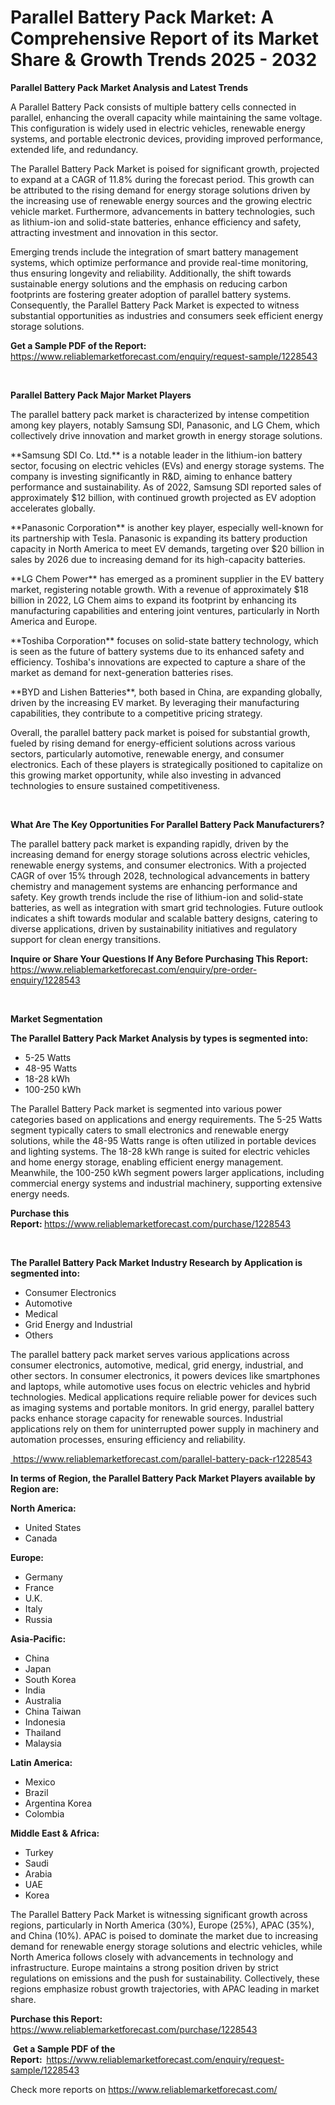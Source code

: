<p><h1>Parallel Battery Pack Market: A Comprehensive Report of its Market Share & Growth Trends 2025 - 2032</h1></p><p><strong>Parallel Battery Pack Market Analysis and Latest Trends</strong></p>
<p><p>A Parallel Battery Pack consists of multiple battery cells connected in parallel, enhancing the overall capacity while maintaining the same voltage. This configuration is widely used in electric vehicles, renewable energy systems, and portable electronic devices, providing improved performance, extended life, and redundancy.</p><p>The Parallel Battery Pack Market is poised for significant growth, projected to expand at a CAGR of 11.8% during the forecast period. This growth can be attributed to the rising demand for energy storage solutions driven by the increasing use of renewable energy sources and the growing electric vehicle market. Furthermore, advancements in battery technologies, such as lithium-ion and solid-state batteries, enhance efficiency and safety, attracting investment and innovation in this sector.</p><p>Emerging trends include the integration of smart battery management systems, which optimize performance and provide real-time monitoring, thus ensuring longevity and reliability. Additionally, the shift towards sustainable energy solutions and the emphasis on reducing carbon footprints are fostering greater adoption of parallel battery systems. Consequently, the Parallel Battery Pack Market is expected to witness substantial opportunities as industries and consumers seek efficient energy storage solutions.</p></p>
<p><strong>Get a Sample PDF of the Report:&nbsp;</strong> <a href="https://www.reliablemarketforecast.com/enquiry/request-sample/1228543?utm_campaign=1097&utm_medium=2&utm_source=Github&utm_content=ia&utm_term=13022025&utm_id=parallel-battery-pack">https://www.reliablemarketforecast.com/enquiry/request-sample/1228543</a></p>
<p>&nbsp;</p>
<p><strong>Parallel Battery Pack Major Market Players</strong></p>
<p><p>The parallel battery pack market is characterized by intense competition among key players, notably Samsung SDI, Panasonic, and LG Chem, which collectively drive innovation and market growth in energy storage solutions.</p><p>**Samsung SDI Co. Ltd.** is a notable leader in the lithium-ion battery sector, focusing on electric vehicles (EVs) and energy storage systems. The company is investing significantly in R&D, aiming to enhance battery performance and sustainability. As of 2022, Samsung SDI reported sales of approximately $12 billion, with continued growth projected as EV adoption accelerates globally.</p><p>**Panasonic Corporation** is another key player, especially well-known for its partnership with Tesla. Panasonic is expanding its battery production capacity in North America to meet EV demands, targeting over $20 billion in sales by 2026 due to increasing demand for its high-capacity batteries.</p><p>**LG Chem Power** has emerged as a prominent supplier in the EV battery market, registering notable growth. With a revenue of approximately $18 billion in 2022, LG Chem aims to expand its footprint by enhancing its manufacturing capabilities and entering joint ventures, particularly in North America and Europe.</p><p>**Toshiba Corporation** focuses on solid-state battery technology, which is seen as the future of battery systems due to its enhanced safety and efficiency. Toshiba's innovations are expected to capture a share of the market as demand for next-generation batteries rises.</p><p>**BYD and Lishen Batteries**, both based in China, are expanding globally, driven by the increasing EV market. By leveraging their manufacturing capabilities, they contribute to a competitive pricing strategy.</p><p>Overall, the parallel battery pack market is poised for substantial growth, fueled by rising demand for energy-efficient solutions across various sectors, particularly automotive, renewable energy, and consumer electronics. Each of these players is strategically positioned to capitalize on this growing market opportunity, while also investing in advanced technologies to ensure sustained competitiveness.</p></p>
<p>&nbsp;</p>
<p><strong>What Are The Key Opportunities For Parallel Battery Pack Manufacturers?</strong></p>
<p><p>The parallel battery pack market is expanding rapidly, driven by the increasing demand for energy storage solutions across electric vehicles, renewable energy systems, and consumer electronics. With a projected CAGR of over 15% through 2028, technological advancements in battery chemistry and management systems are enhancing performance and safety. Key growth trends include the rise of lithium-ion and solid-state batteries, as well as integration with smart grid technologies. Future outlook indicates a shift towards modular and scalable battery designs, catering to diverse applications, driven by sustainability initiatives and regulatory support for clean energy transitions.</p></p>
<p><strong>Inquire or Share Your Questions If Any Before Purchasing This Report:</strong> <a href="https://www.reliablemarketforecast.com/enquiry/pre-order-enquiry/1228543?utm_campaign=1097&utm_medium=2&utm_source=Github&utm_content=ia&utm_term=13022025&utm_id=parallel-battery-pack">https://www.reliablemarketforecast.com/enquiry/pre-order-enquiry/1228543</a></p>
<p>&nbsp;</p>
<p><strong>Market Segmentation</strong></p>
<p><strong>The Parallel Battery Pack Market Analysis by types is segmented into:</strong></p>
<p><ul><li>5-25 Watts</li><li>48-95 Watts</li><li>18-28 kWh</li><li>100-250 kWh</li></ul></p>
<p><p>The Parallel Battery Pack market is segmented into various power categories based on applications and energy requirements. The 5-25 Watts segment typically caters to small electronics and renewable energy solutions, while the 48-95 Watts range is often utilized in portable devices and lighting systems. The 18-28 kWh range is suited for electric vehicles and home energy storage, enabling efficient energy management. Meanwhile, the 100-250 kWh segment powers larger applications, including commercial energy systems and industrial machinery, supporting extensive energy needs.</p></p>
<p><strong>Purchase this Report:&nbsp;</strong><a href="https://www.reliablemarketforecast.com/purchase/1228543?utm_campaign=1097&utm_medium=2&utm_source=Github&utm_content=ia&utm_term=13022025&utm_id=parallel-battery-pack">https://www.reliablemarketforecast.com/purchase/1228543</a></p>
<p>&nbsp;</p>
<p><strong>The Parallel Battery Pack Market Industry Research by Application is segmented into:</strong></p>
<p><ul><li>Consumer Electronics</li><li>Automotive</li><li>Medical</li><li>Grid Energy and Industrial</li><li>Others</li></ul></p>
<p><p>The parallel battery pack market serves various applications across consumer electronics, automotive, medical, grid energy, industrial, and other sectors. In consumer electronics, it powers devices like smartphones and laptops, while automotive uses focus on electric vehicles and hybrid technologies. Medical applications require reliable power for devices such as imaging systems and portable monitors. In grid energy, parallel battery packs enhance storage capacity for renewable sources. Industrial applications rely on them for uninterrupted power supply in machinery and automation processes, ensuring efficiency and reliability.</p></p>
<p><a href="https://www.reliablemarketforecast.com/parallel-battery-pack-r1228543?utm_campaign=1097&utm_medium=2&utm_source=Github&utm_content=ia&utm_term=13022025&utm_id=parallel-battery-pack">&nbsp;https://www.reliablemarketforecast.com/parallel-battery-pack-r1228543</a></p>
<p><strong>In terms of Region, the Parallel Battery Pack Market Players available by Region are:</strong></p>
<p>
    <p> <strong> North America: </strong>
        <ul>
            <li>United States</li>
            <li>Canada</li>
        </ul>
        </p> 
    <p> <strong> Europe: </strong>
        <ul>
            <li>Germany</li>
            <li>France</li>
            <li>U.K.</li>
            <li>Italy</li>
            <li>Russia</li>
        </ul>
        </p> 
    <p> <strong> Asia-Pacific: </strong>
        <ul>
            <li>China</li>
            <li>Japan</li>
            <li>South Korea</li>
            <li>India</li>
            <li>Australia</li>
            <li>China Taiwan</li>
            <li>Indonesia</li>
            <li>Thailand</li>
            <li>Malaysia</li>
        </ul>
        </p> 
    <p> <strong> Latin America: </strong>
        <ul>
            <li>Mexico</li>
            <li>Brazil</li>
            <li>Argentina Korea</li>
            <li>Colombia</li>
        </ul>
        </p> 
    <p> <strong> Middle East & Africa: </strong>
        <ul>
            <li>Turkey</li>
            <li>Saudi</li>
            <li>Arabia</li>
            <li>UAE</li>
            <li>Korea</li>
        </ul>
    </p>
    </p>
<p><p>The Parallel Battery Pack Market is witnessing significant growth across regions, particularly in North America (30%), Europe (25%), APAC (35%), and China (10%). APAC is poised to dominate the market due to increasing demand for renewable energy storage solutions and electric vehicles, while North America follows closely with advancements in technology and infrastructure. Europe maintains a strong position driven by strict regulations on emissions and the push for sustainability. Collectively, these regions emphasize robust growth trajectories, with APAC leading in market share.</p></p>
<p><strong>Purchase this Report: </strong><a href="https://www.reliablemarketforecast.com/purchase/1228543?utm_campaign=1097&utm_medium=2&utm_source=Github&utm_content=ia&utm_term=13022025&utm_id=parallel-battery-pack">https://www.reliablemarketforecast.com/purchase/1228543</a></p>
<p>&nbsp;<strong>Get a Sample PDF of the Report:&nbsp;&nbsp;</strong><a href="https://www.reliablemarketforecast.com/enquiry/request-sample/1228543?utm_campaign=1097&utm_medium=2&utm_source=Github&utm_content=ia&utm_term=13022025&utm_id=parallel-battery-pack">https://www.reliablemarketforecast.com/enquiry/request-sample/1228543</a></p>
<p><strong></strong></p>
<p>Check more reports on <a href="https://www.reliablemarketforecast.com/?utm_campaign=1097&utm_medium=2&utm_source=Github&utm_content=ia&utm_term=13022025&utm_id=parallel-battery-pack">https://www.reliablemarketforecast.com/</a></p>